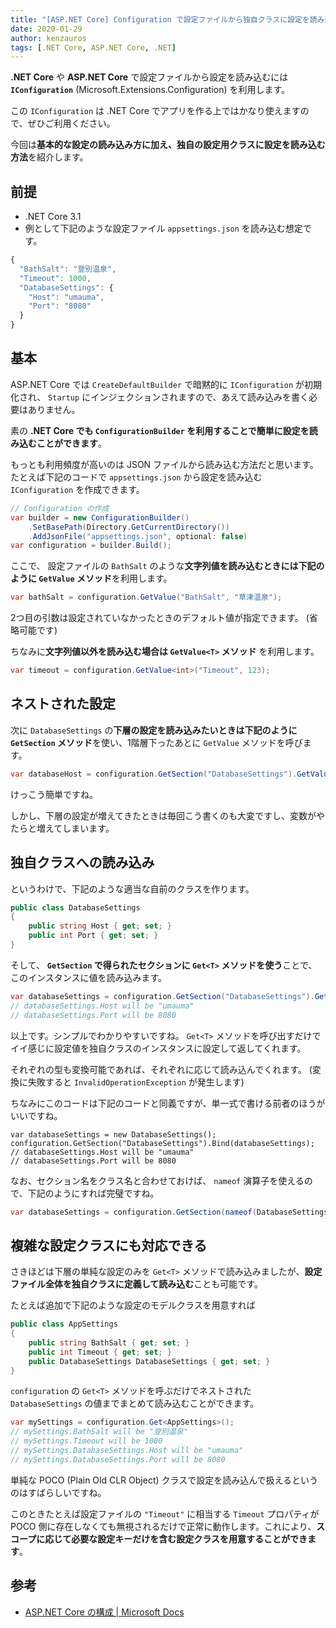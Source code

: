 ```yaml
---
title: "[ASP.NET Core] Configuration で設定ファイルから独自クラスに設定を読み込む"
date: 2020-01-29
author: kenzauros
tags: [.NET Core, ASP.NET Core, .NET]
---
```


**.NET Core** や **ASP.NET Core** で設定ファイルから設定を読み込むには **`IConfiguration`** (Microsoft.Extensions.Configuration) を利用します。

この `IConfiguration` は .NET Core でアプリを作る上ではかなり使えますので、ぜひご利用ください。

今回は**基本的な設定の読み込み方に加え、独自の設定用クラスに設定を読み込む方法**を紹介します。

## 前提

- .NET Core 3.1
- 例として下記のような設定ファイル `appsettings.json` を読み込む想定です。
```js
{
  "BathSalt": "登別温泉",
  "Timeout": 1000,
  "DatabaseSettings": {
    "Host": "umauma",
    "Port": "8080"
  }
}
```

## 基本

ASP.NET Core では `CreateDefaultBuilder` で暗黙的に `IConfiguration` が初期化され、 `Startup` にインジェクションされますので、あえて読み込みを書く必要はありません。

素の **.NET Core でも `ConfigurationBuilder` を利用することで簡単に設定を読み込むことができます**。

もっとも利用頻度が高いのは JSON ファイルから読み込む方法だと思います。たとえば下記のコードで `appsettings.json` から設定を読み込む `IConfiguration` を作成できます。

```cs
// Configuration の作成
var builder = new ConfigurationBuilder()
    .SetBasePath(Directory.GetCurrentDirectory())
    .AddJsonFile("appsettings.json", optional: false)
var configuration = builder.Build();
```

ここで、 設定ファイルの `BathSalt` のような**文字列値を読み込むときには下記のように `GetValue` メソッド**を利用します。

```cs
var bathSalt = configuration.GetValue("BathSalt", "草津温泉");
```

2つ目の引数は設定されていなかったときのデフォルト値が指定できます。 (省略可能です)

ちなみに**文字列値以外を読み込む場合は `GetValue<T>` メソッド** を利用します。

```cs
var timeout = configuration.GetValue<int>("Timeout", 123);
```

## ネストされた設定

次に `DatabaseSettings` の**下層の設定を読み込みたいときは下記のように `GetSection` メソッド**を使い、1階層下ったあとに `GetValue` メソッドを呼びます。

```cs
var databaseHost = configuration.GetSection("DatabaseSettings").GetValue("Host");
```

けっこう簡単ですね。

しかし、下層の設定が増えてきたときは毎回こう書くのも大変ですし、変数がやたらと増えてしまいます。

## 独自クラスへの読み込み

というわけで、下記のような適当な自前のクラスを作ります。

```cs
public class DatabaseSettings
{
    public string Host { get; set; }
    public int Port { get; set; }
}
```

そして、 **`GetSection` で得られたセクションに `Get<T>` メソッドを使う**ことで、このインスタンスに値を読み込みます。

```cs
var databaseSettings = configuration.GetSection("DatabaseSettings").Get<DatabaseSettings>();
// databaseSettings.Host will be "umauma"
// databaseSettings.Port will be 8080
```

以上です。シンプルでわかりやすいですね。 `Get<T>` メソッドを呼び出すだけでイイ感じに設定値を独自クラスのインスタンスに設定して返してくれます。

それぞれの型も変換可能であれば、それぞれに応じて読み込んでくれます。 (変換に失敗すると `InvalidOperationException` が発生します)

ちなみにこのコードは下記のコードと同義ですが、単一式で書ける前者のほうがいいですね。

```
var databaseSettings = new DatabaseSettings();
configuration.GetSection("DatabaseSettings").Bind(databaseSettings);
// databaseSettings.Host will be "umauma"
// databaseSettings.Port will be 8080
```

なお、セクション名をクラス名と合わせておけば、 `nameof` 演算子を使えるので、下記のようにすれば完璧ですね。

```cs
var databaseSettings = configuration.GetSection(nameof(DatabaseSettings)).Get<DatabaseSettings>();
```

## 複雑な設定クラスにも対応できる

さきほどは下層の単純な設定のみを `Get<T>` メソッドで読み込みましたが、**設定ファイル全体を独自クラスに定義して読み込む**ことも可能です。

たとえば追加で下記のような設定のモデルクラスを用意すれば

```cs
public class AppSettings
{
    public string BathSalt { get; set; }
    public int Timeout { get; set; }
    public DatabaseSettings DatabaseSettings { get; set; }
}
```

`configuration` の `Get<T>` メソッドを呼ぶだけでネストされた `DatabaseSettings` の値までまとめて読み込むことができます。

```cs
var mySettings = configuration.Get<AppSettings>();
// mySettings.BathSalt will be "登別温泉"
// mySettings.Timeout will be 1000
// mySettings.DatabaseSettings.Host will be "umauma"
// mySettings.DatabaseSettings.Port will be 8080
```

単純な POCO (Plain Old CLR Object) クラスで設定を読み込んで扱えるというのはすばらしいですね。

このときたとえば設定ファイルの `"Timeout"` に相当する `Timeout` プロパティが POCO 側に存在しなくても無視されるだけで正常に動作します。これにより、**スコープに応じて必要な設定キーだけを含む設定クラスを用意することができます**。

## 参考

- [ASP.NET Core の構成 | Microsoft Docs](https://docs.microsoft.com/ja-jp/aspnet/core/fundamentals/configuration/?view=aspnetcore-3.1)